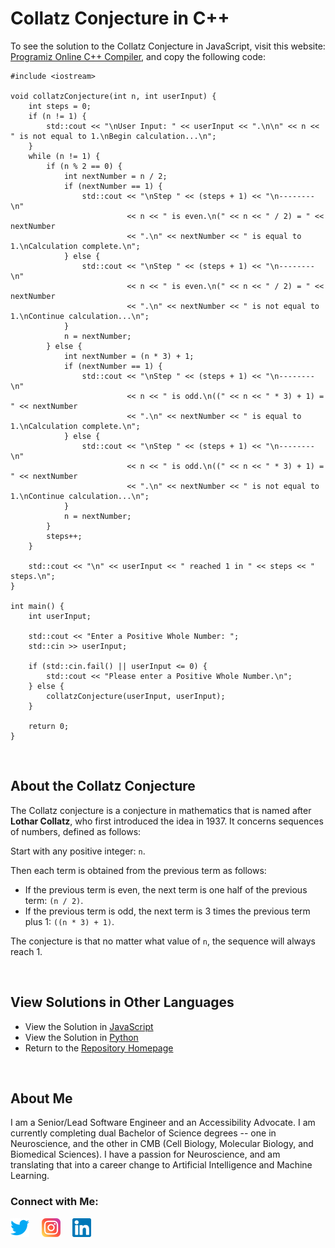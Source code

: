# **Collatz Conjecture in C++**

To see the solution to the Collatz Conjecture in JavaScript, visit this website: [Programiz Online C++ Compiler](https://www.programiz.com/cpp-programming/online-compiler/), and copy the following code:

```
#include <iostream>

void collatzConjecture(int n, int userInput) {
    int steps = 0;
    if (n != 1) {
        std::cout << "\nUser Input: " << userInput << ".\n\n" << n << " is not equal to 1.\nBegin calculation...\n";
    }
    while (n != 1) {
        if (n % 2 == 0) {
            int nextNumber = n / 2;
            if (nextNumber == 1) {
                std::cout << "\nStep " << (steps + 1) << "\n--------\n"
                          << n << " is even.\n(" << n << " / 2) = " << nextNumber
                          << ".\n" << nextNumber << " is equal to 1.\nCalculation complete.\n";
            } else {
                std::cout << "\nStep " << (steps + 1) << "\n--------\n"
                          << n << " is even.\n(" << n << " / 2) = " << nextNumber
                          << ".\n" << nextNumber << " is not equal to 1.\nContinue calculation...\n";
            }
            n = nextNumber;
        } else {
            int nextNumber = (n * 3) + 1;
            if (nextNumber == 1) {
                std::cout << "\nStep " << (steps + 1) << "\n--------\n"
                          << n << " is odd.\n((" << n << " * 3) + 1) = " << nextNumber
                          << ".\n" << nextNumber << " is equal to 1.\nCalculation complete.\n";
            } else {
                std::cout << "\nStep " << (steps + 1) << "\n--------\n"
                          << n << " is odd.\n((" << n << " * 3) + 1) = " << nextNumber
                          << ".\n" << nextNumber << " is not equal to 1.\nContinue calculation...\n";
            }
            n = nextNumber;
        }
        steps++;
    }

    std::cout << "\n" << userInput << " reached 1 in " << steps << " steps.\n";
}

int main() {
    int userInput;

    std::cout << "Enter a Positive Whole Number: ";
    std::cin >> userInput;

    if (std::cin.fail() || userInput <= 0) {
        std::cout << "Please enter a Positive Whole Number.\n";
    } else {
        collatzConjecture(userInput, userInput);
    }

    return 0;
}
```

<br />

## **About the Collatz Conjecture**

The Collatz conjecture is a conjecture in mathematics that is named after **Lothar Collatz**, who first introduced the idea in 1937. It concerns sequences of numbers, defined as follows: 

Start with any positive integer: `n`.

Then each term is obtained from the previous term as follows:
- If the previous term is even, the next term is one half of the previous term: `(n / 2)`.
- If the previous term is odd, the next term is 3 times the previous term plus 1: `((n * 3) + 1)`.

The conjecture is that no matter what value of `n`, the sequence will always reach 1.

<br />

##  **View Solutions in Other Languages**

- View the Solution in [JavaScript](https://github.com/thejessicafelts/collatz-conjecture/tree/master/languages/javascript)
- View the Solution in [Python](https://github.com/thejessicafelts/collatz-conjecture/tree/master/languages/python)
- Return to the [Repository Homepage](https://www.github.com/thejessicafelts/collatz-conjecture/)

<br />

## **About Me**

I am a Senior/Lead Software Engineer and an Accessibility Advocate. I am currently completing dual Bachelor of Science degrees -- one in Neuroscience, and the other in CMB (Cell Biology, Molecular Biology, and Biomedical Sciences). I have a passion for Neuroscience, and am translating that into a career change to Artificial Intelligence and Machine Learning.

### **Connect with Me:**

[![Twitter @thejessicafelts](https://raw.githubusercontent.com/thejessicafelts/thejessicafelts/master/icon-twitter.png)](https://www.twitter.com/thejessicafelts) &nbsp; &nbsp; [![Instagram @thejessicafelts](https://raw.githubusercontent.com/thejessicafelts/thejessicafelts/master/icon-instagram.png)](https://www.instagram.com/thejessicafelts) &nbsp; &nbsp; [![LinkedIn @thejessicafelts](https://raw.githubusercontent.com/thejessicafelts/thejessicafelts/master/icon-linkedin.png)](https://www.linkedin.com/in/thejessicafelts)